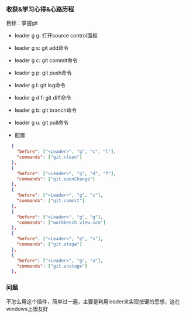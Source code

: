 ### 收获&学习心得&心路历程

目标：掌握git

- leader g g: 打开source control面板
- leader g s: git add命令
- leader g c: git commit命令
- leader g p: git push命令
- leader g l: git log命令
- leader g d f: git diff命令
- leader g b: git branch命令
- leader g u: git pull命令

- 配置

```json
  {
    "before": ["<Leader>", "g", "c", "l"],
    "commands": ["git.clean"]
  },
  {
    "before": ["<Leader>", "g", "d", "f"],
    "commands": ["git.openChange"]
  },
  {
    "before": ["<Leader>", "g", "c"],
    "commands": ["git.commit"]
  },
  {
    "before": ["<Leader>", "g", "g"],
    "commands": ["workbench.view.scm"]
  },
  {
    "before": ["<Leader>", "g", "s"],
    "commands": ["git.stage"]
  },
  {
    "before": ["<Leader>", "g", "u"],
    "commands": ["git.unstage"]
  },
```

### 问题

不怎么用这个插件，简单过一遍，主要是利用leader来实现按键的思想，这在windows上很友好
